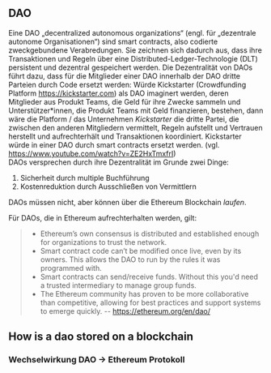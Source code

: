 ## DAO
Eine DAO „decentralized autonomous organizations“ (engl. für „dezentrale autonome Organisationen“) sind smart contracts, also codierte zweckgebundene Verabredungen. Sie zeichnen sich dadurch aus, dass ihre Transaktionen und Regeln über eine Distributed-Ledger-Technologie (DLT) persistent und dezentral gespeichert werden. Die Dezentralität von DAOs führt dazu, dass für die Mitglieder einer DAO innerhalb der DAO dritte Parteien durch Code ersetzt werden: Würde Kickstarter (Crowdfunding Platform https://kickstarter.com) als DAO imaginert werden, deren Mitglieder aus Produkt Teams, die Geld für ihre Zwecke sammeln und Unterstützer*innen, die Produkt Teams mit Geld finanzieren, bestehen, dann wäre die Platform / das Unternehmen _Kickstarter_ die dritte Partei, die zwischen den anderen Mitgliedern vermittelt, Regeln aufstellt und Vertrauen herstellt und aufrechterhält und Transaktionen koordiniert. Kickstarter würde in einer DAO durch smart contracts ersetzt werden. (vgl. https://www.youtube.com/watch?v=ZE2HxTmxfrI)  
DAOs versprechen durch ihre Dezentralität im Grunde zwei Dinge:
1. Sicherheit durch multiple Buchführung
2. Kostenreduktion durch Ausschließen von Vermittlern
   
DAOs müssen nicht, aber können über die Ethereum Blockchain _laufen_.

Für DAOs, die in Ethereum aufrechterhalten werden, gilt:
> * Ethereum’s own consensus is distributed and established enough for organizations to trust the network.
> * Smart contract code can’t be modified once live, even by its owners. This allows the DAO to run by the rules it was programmed with.
> * Smart contracts can send/receive funds. Without this you'd need a trusted intermediary to manage group funds.
> * The Ethereum community has proven to be more collaborative than competitive, allowing for best practices and support systems to emerge quickly.
> -- https://ethereum.org/en/dao/

## How is a dao stored on a blockchain

### Wechselwirkung DAO -> Ethereum Protokoll